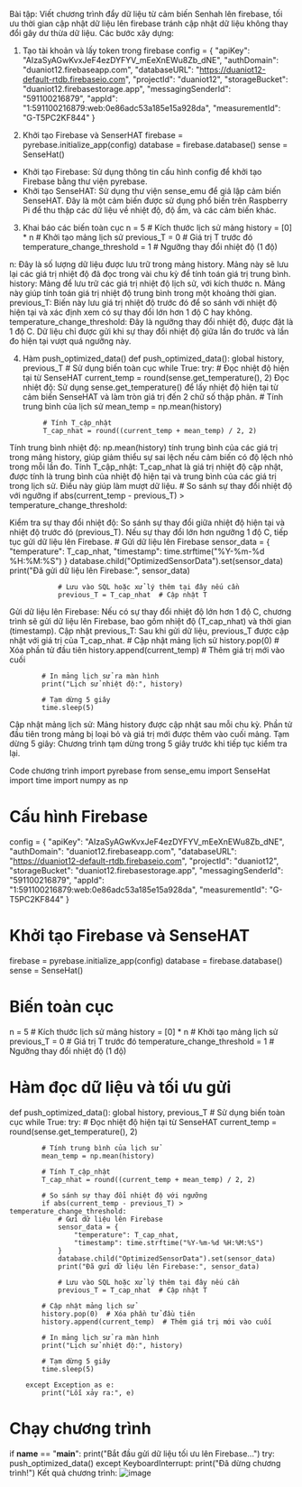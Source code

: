 
Bài tập: Viết chương trình đẩy dữ liệu từ cảm biến Senhah lên firebase, tối ưu thời gian cập nhật dữ liệu lên firebase tránh cập nhật dữ liệu không thay đổi gây dư thừa dữ liệu.
Các bước xây dựng:
1. Tạo tài khoản và lấy token trong firebase
config = {
    "apiKey": "AIzaSyAGwKvxJeF4ezDYFYV_mEeXnEWu8Zb_dNE",
    "authDomain": "duaniot12.firebaseapp.com",
    "databaseURL": "https://duaniot12-default-rtdb.firebaseio.com",
    "projectId": "duaniot12",
    "storageBucket": "duaniot12.firebasestorage.app",
    "messagingSenderId": "591100216879",
    "appId": "1:591100216879:web:0e86adc53a185e15a928da",
    "measurementId": "G-T5PC2KF844"
}

2. Khởi tạo Firebase và SenserHAT
firebase = pyrebase.initialize_app(config)
database = firebase.database()
sense = SenseHat()

-	 Khởi tạo Firebase: Sử dụng thông tin cấu hình config để khởi tạo Firebase bằng thư viện pyrebase.
-	Khởi tạo SenseHAT: Sử dụng thư viện sense_emu để giả lập cảm biến SenseHAT. Đây là một cảm biến được sử dụng phổ biến trên Raspberry Pi để thu thập các dữ liệu về nhiệt độ, độ ẩm, và các cảm biến khác.
3. Khai báo các biến toàn cục
n = 5  # Kích thước lịch sử mảng
history = [0] * n  # Khởi tạo mảng lịch sử
previous_T = 0  # Giá trị T trước đó
temperature_change_threshold = 1  # Ngưỡng thay đổi nhiệt độ (1 độ)


n: Đây là số lượng dữ liệu được lưu trữ trong mảng history. Mảng này sẽ lưu lại các giá trị nhiệt độ đã đọc trong vài chu kỳ để tính toán giá trị trung bình.
history: Mảng để lưu trữ các giá trị nhiệt độ lịch sử, với kích thước n. Mảng này giúp tính toán giá trị nhiệt độ trung bình trong một khoảng thời gian.
previous_T: Biến này lưu giá trị nhiệt độ trước đó để so sánh với nhiệt độ hiện tại và xác định xem có sự thay đổi lớn hơn 1 độ C hay không.
temperature_change_threshold: Đây là ngưỡng thay đổi nhiệt độ, được đặt là 1 độ C. Dữ liệu chỉ được gửi khi sự thay đổi nhiệt độ giữa lần đo trước và lần đo hiện tại vượt quá ngưỡng này.

4. Hàm push_optimized_data()
def push_optimized_data():
    global history, previous_T  # Sử dụng biến toàn cục
    while True:
        try:
            # Đọc nhiệt độ hiện tại từ SenseHAT
            current_temp = round(sense.get_temperature(), 2)
Đọc nhiệt độ: Sử dụng sense.get_temperature() để lấy nhiệt độ hiện tại từ cảm biến SenseHAT và làm tròn giá trị đến 2 chữ số thập phân.
            # Tính trung bình của lịch sử
            mean_temp = np.mean(history)

            # Tính T_cập_nhật
            T_cap_nhat = round((current_temp + mean_temp) / 2, 2)

Tính trung bình nhiệt độ: np.mean(history) tính trung bình của các giá trị trong mảng history, giúp giảm thiểu sự sai lệch nếu cảm biến có độ lệch nhỏ trong mỗi lần đo.
Tính T_cập_nhật: T_cap_nhat là giá trị nhiệt độ cập nhật, được tính là trung bình của nhiệt độ hiện tại và trung bình của các giá trị trong lịch sử. Điều này giúp làm mượt dữ liệu.
            # So sánh sự thay đổi nhiệt độ với ngưỡng
            if abs(current_temp - previous_T) > temperature_change_threshold:


Kiểm tra sự thay đổi nhiệt độ: So sánh sự thay đổi giữa nhiệt độ hiện tại và nhiệt độ trước đó (previous_T). Nếu sự thay đổi lớn hơn ngưỡng 1 độ C, tiếp tục gửi dữ liệu lên Firebase.
                # Gửi dữ liệu lên Firebase
                sensor_data = {
                    "temperature": T_cap_nhat,
                    "timestamp": time.strftime("%Y-%m-%d %H:%M:%S")
                }
                database.child("OptimizedSensorData").set(sensor_data)
                print("Đã gửi dữ liệu lên Firebase:", sensor_data)

                # Lưu vào SQL hoặc xử lý thêm tại đây nếu cần
                previous_T = T_cap_nhat  # Cập nhật T

Gửi dữ liệu lên Firebase: Nếu có sự thay đổi nhiệt độ lớn hơn 1 độ C, chương trình sẽ gửi dữ liệu lên Firebase, bao gồm nhiệt độ (T_cap_nhat) và thời gian (timestamp).
Cập nhật previous_T: Sau khi gửi dữ liệu, previous_T được cập nhật với giá trị của T_cap_nhat.
            # Cập nhật mảng lịch sử
            history.pop(0)  # Xóa phần tử đầu tiên
            history.append(current_temp)  # Thêm giá trị mới vào cuối

            # In mảng lịch sử ra màn hình
            print("Lịch sử nhiệt độ:", history)

            # Tạm dừng 5 giây
            time.sleep(5)
Cập nhật mảng lịch sử: Mảng history được cập nhật sau mỗi chu kỳ. Phần tử đầu tiên trong mảng bị loại bỏ và giá trị mới được thêm vào cuối mảng.
Tạm dừng 5 giây: Chương trình tạm dừng trong 5 giây trước khi tiếp tục kiểm tra lại.

Code chương trình
import pyrebase
from sense_emu import SenseHat
import time
import numpy as np

# Cấu hình Firebase
config = {
    "apiKey": "AIzaSyAGwKvxJeF4ezDYFYV_mEeXnEWu8Zb_dNE",
    "authDomain": "duaniot12.firebaseapp.com",
    "databaseURL": "https://duaniot12-default-rtdb.firebaseio.com",
    "projectId": "duaniot12",
    "storageBucket": "duaniot12.firebasestorage.app",
    "messagingSenderId": "591100216879",
    "appId": "1:591100216879:web:0e86adc53a185e15a928da",
    "measurementId": "G-T5PC2KF844"
}

# Khởi tạo Firebase và SenseHAT
firebase = pyrebase.initialize_app(config)
database = firebase.database()
sense = SenseHat()

# Biến toàn cục
n = 5  # Kích thước lịch sử mảng
history = [0] * n  # Khởi tạo mảng lịch sử
previous_T = 0  # Giá trị T trước đó
temperature_change_threshold = 1  # Ngưỡng thay đổi nhiệt độ (1 độ)

# Hàm đọc dữ liệu và tối ưu gửi
def push_optimized_data():
    global history, previous_T  # Sử dụng biến toàn cục
    while True:
        try:
            # Đọc nhiệt độ hiện tại từ SenseHAT
            current_temp = round(sense.get_temperature(), 2)

            # Tính trung bình của lịch sử
            mean_temp = np.mean(history)

            # Tính T_cập_nhật
            T_cap_nhat = round((current_temp + mean_temp) / 2, 2)

            # So sánh sự thay đổi nhiệt độ với ngưỡng
            if abs(current_temp - previous_T) > temperature_change_threshold:
                # Gửi dữ liệu lên Firebase
                sensor_data = {
                    "temperature": T_cap_nhat,
                    "timestamp": time.strftime("%Y-%m-%d %H:%M:%S")
                }
                database.child("OptimizedSensorData").set(sensor_data)
                print("Đã gửi dữ liệu lên Firebase:", sensor_data)

                # Lưu vào SQL hoặc xử lý thêm tại đây nếu cần
                previous_T = T_cap_nhat  # Cập nhật T

            # Cập nhật mảng lịch sử
            history.pop(0)  # Xóa phần tử đầu tiên
            history.append(current_temp)  # Thêm giá trị mới vào cuối

            # In mảng lịch sử ra màn hình
            print("Lịch sử nhiệt độ:", history)

            # Tạm dừng 5 giây
            time.sleep(5)

        except Exception as e:
            print("Lỗi xảy ra:", e)

# Chạy chương trình
if __name__ == "__main__":
    print("Bắt đầu gửi dữ liệu tối ưu lên Firebase...")
    try:
        push_optimized_data()
    except KeyboardInterrupt:
        print("Đã dừng chương trình!")
Kết quả chương trình:
![image](https://github.com/user-attachments/assets/23be9dab-7518-4396-8dd9-8cfd8d4221df)

